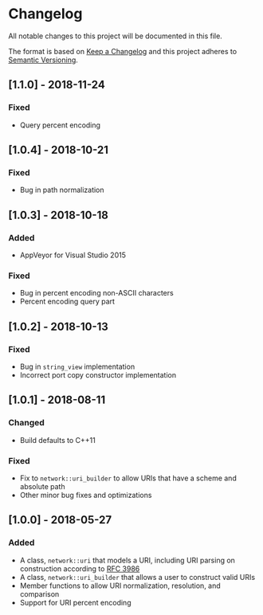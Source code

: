 # Changelog
All notable changes to this project will be documented in this file.

The format is based on [Keep a Changelog](http://keepachangelog.com/en/1.0.0/)
and this project adheres to [Semantic Versioning](http://semver.org/spec/v2.0.0.html).

## [1.1.0] - 2018-11-24
### Fixed
- Query percent encoding

## [1.0.4] - 2018-10-21
### Fixed
- Bug in path normalization

## [1.0.3] - 2018-10-18
### Added
- AppVeyor for Visual Studio 2015

### Fixed
- Bug in percent encoding non-ASCII characters
- Percent encoding query part

## [1.0.2] - 2018-10-13
### Fixed
- Bug in `string_view` implementation
- Incorrect port copy constructor implementation

## [1.0.1] - 2018-08-11
### Changed
- Build defaults to C++11

### Fixed
- Fix to `network::uri_builder` to allow URIs that have a scheme and absolute path
- Other minor bug fixes and optimizations

## [1.0.0] - 2018-05-27
### Added
- A class, `network::uri` that models a URI, including URI parsing on construction
  according to [RFC 3986](https://tools.ietf.org/html/rfc3986)
- A class, `network::uri_builder` that allows a user to construct valid URIs
- Member functions to allow URI normalization, resolution, and comparison
- Support for URI percent encoding
